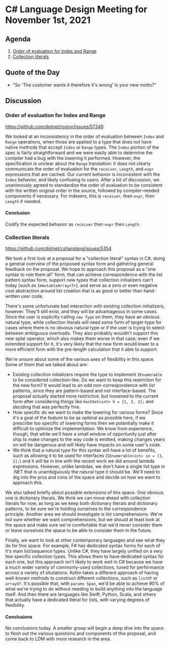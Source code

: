 # C# Language Design Meeting for November 1st, 2021

## Agenda

1. [Order of evaluation for Index and Range](#order-of-evaluation-for-index-and-range)
2. [Collection literals](#collection-literals)

## Quote of the Day

- "So 'The customer wants it therefore it's wrong' is your new motto?"

## Discussion

### Order of evaluation for Index and Range

https://github.com/dotnet/roslyn/issues/57349

We looked at an inconsistency in the order of evaluation between `Index` and `Range` operations, when those are applied to a type that does not have
native methods that accept `Index` or `Range` types. The `Index` portion of the spec is fairly straightforward and we were easily able to determine
the compiler had a bug with the lowering it performed. However, the specification is unclear about the `Range` translation: it does not clearly
communicate the order of evaluation for the `receiver`, `Length`, and `expr` expressions that are cached. Our current behavior is inconsistent with
the `Index` behavior, and likely confusing to users. After a bit of discussion, we unanimously agreed to standardize the order of evaluation to be
consistent with the written original order in the source, followed by compiler-needed components if necessary. For indexers, this is `receiver`, then
`expr`, then `Length` if needed.

#### Conclusion

Codify the expected behavior as `receiver` then `expr` then `Length`.

### Collection literals

https://github.com/dotnet/csharplang/issues/5354

We took a first look at a proposal for a "collection literal" syntax in C#, doing a general overview of the proposed syntax form and gathering general
feedback on the proposal. We hope to approach this proposal as a "one syntax to rule them all" form, that can achieve correspondence with the list
pattern syntax form, support new types that collection initializers can't today (such as `ImmutableArray<T>`), and serve as a zero or even negative
cost abstraction around list creation that is as good or better than hand-written user code.

There's some unfortunate bad interaction with existing collection initializers, however. They'll still exist, and they will be advantageous in some
cases. Since the user is explicitly calling `new Type` on them, they have an obvious natural type, while collection literals will need some form of
target-type for cases where there is no obvious natural type or if the user is trying to select between ambiguous overloads. They also probably wouldn't
support this new splat operator, which also makes them worse in that case; even if we extended support for it, it's very likely that the new form would
lower to a more efficient form with the pre-length calculation that it able to support.

We're unsure about some of the various axes of flexibility in this space. Some of them that we talked about are:
* Existing collection initializers require the type to implement `IEnumerable` to be considered collection-like. Do we want to keep this restriction for
the new form? It would lead to an odd non-correspondence with list patterns, since they are pattern-based and not interface-based. The proposal actually
started more restrictive, but loosened to the current form after considering things like `HashSet<int> h = [1, 2, 3];` and deciding that was perfectly
fine.
* How specific do we want to make the lowering for various forms? Since it's a goal of the feature to be as optimal as possible here, if we prescribe
too specific of lowering forms then we potentially make it difficult to optimize the implementation. We know from experience, though, that while we'll
have a small window of opportunity just after ship to make changes to the way code is emitted, making changes years on will be dangerous and will likely
have impacts on some user's code.
* We think that a natural type for this syntax will have a lot of benefits, such as allowing it to be used for interfaces (`IEnumerable<int> ie = [1, 2];`)
and it will be in line with the recent work we did around lambda expressions. However, unlike lambdas, we don't have a single list type in .NET that is
unambiguously the natural type it should be. We'll need to dig into the pros and cons of the space and decide on how we want to approach this.

We also talked briefly about possible extensions of this space. One obvious one is dictionary literals. We think we can move ahead with collection
literals for now, as long as we keep both dictionary literals and dictionary patterns, to be sure we're holding ourselves to the correspondence principle.
Another area we should investigate is list comprehensions. We're not sure whether we want comprehensions, but we should at least look at the space and
make sure we're comfortable that we'd never consider them or leave ourselves the space to be able to consider them in the future.

Finally, we want to look at other contemporary languages and see what they do for this space. For example, F# has dedicated syntax forms for each of it's
main list/sequence types. Unlike C#, they have largely unified on a very few specific collection types. This allows them to have dedicated syntax for each
one, but this approach isn't likely to work well in C# because we have a much wider variety of commonly-used collections, tuned for performance across a
variety of situtations. Kotlin takes a different approach of having well-known methods to construct different collections, such as `listOf` or `arrayOf`.
It's possible that, with `params Span`, we'd be able to achieve 90% of what we're trying to do without needing to build anything into the language itself.
And then there are languages like Swift, Python, Scala, and others that actually have a dedicated literal for lists, with varying degrees of flexibility.

#### Conclusions

No conclusions today. A smaller group will begin a deep dive into the space to flesh out the various questions and components of this proposal, and come
back to LDM with more research in the area.
